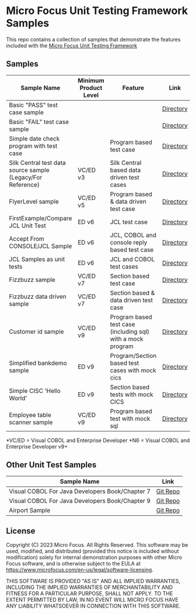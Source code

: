 # Micro Focus Unit Testing Framework Samples

This repo contains a collection of samples that demonstrate the features included with the [Micro Focus Unit Testing Framework](https://www.microfocus.com/documentation/enterprise-developer/ed80/ED-Eclipse/index.html?t=GUID-56868D50-F836-4FA3-9255-8BCE6F895D1B.html)


## Samples

| Sample Name                                                 | Minimum Product Level | Feature                                                     | Link                                    | JVM | .NET 6 v9+ | Community Edition |
| ----------------------------------------------------------- | --------------------- | ----------------------------------------------------------- | --------------------------------------- | --- | ---------- | ----------------- |
| Basic "PASS" test case sample                               |                       |                                                             | [Directory](MyFirstTest/)               | Yes | Yes        | Yes               |
| Basic "FAIL" test case sample                               |                       |                                                             | [Directory](MyFirstFail/)               | Yes | Yes        | Yes               |
| Simple date check program with test case                    |                       | Program based test case                                     | [Directory](DateCheck/)                 | Yes | Yes        | Yes               |
| Silk Central test data source sample (Legacy/For Reference) | VC/ED v3              | Silk Central based data driven test cases                   | [Directory](SilkCentral-Sample/)        | --  | --         | --                |
| FlyerLevel sample                                           | VC/ED v5              | Program based & data driven test case                       | [Directory](FlyerLevel/)                | Yes | Yes        | Yes               |
| FirstExample/Compare JCL Unit Test                          | ED v6                 | JCL test case                                               | [Directory](ed_jcl_sample/)             | --  | --         | No                |
| Accept From CONSOLE/JCL Sample                              | ED v6                 | JCL, COBOL and console reply based test case                | [Directory](ed_jcl_cobol_reply/)        | --  | --         | No                |
| JCL Samples as unit tests                                   | ED v6                 | JCL and COBOL test cases                                    | [Directory](ed_jcl_cobol_examples/)     | --  | --         | No                |
| Fizzbuzz sample                                             | VC/ED v7              | Section based test case                                     | [Directory](mfupp_fizzbuzz/)            | Yes | Yes        | Yes               |
| Fizzbuzz data driven sample                                 | VC/ED v7              | Section based & data driven test case                       | [Directory](mfupp_fizzbuzz_dd/)         | Yes | Yes        | Yes               |
| Customer id sample                                          | VC/ED v9              | Program based test case (including sql) with a mock program | [Directory](mfupp_getCustomerId/)       |     |            | No                |
| Simplified bankdemo sample                                  | ED v9                 | Program/Section based test cases with mock cics             | [Directory](mfupp_bankdemo/)            | --  | --         | No                |
| Simple CISC 'Hello World'                                   | ED v9                 | Section based tests with mock CICS                           | [Directory](mfupp_cics_hello/)          | --  | --         | No                |
| Employee table scanner sample                               | VC/ED v9              | Program based test with mock sql                            | [Directory](mfupp_scan_employee_table/) |     |            | No                |

*VC/ED = Visual COBOL and Enterprise Developer
*N6 = Visual COBOL and Enterprise Developer v9+

## Other Unit Test Samples

| Sample Name                                     | Link                                                                                                            |
| ----------------------------------------------- | --------------------------------------------------------------------------------------------------------------- |
| Visual COBOL For Java Developers Book/Chapter 7 | [Git Repo](https://github.com/MicroFocus/visual-cobol-for-java-developers-book/tree/master/chapter-07/MFUnit)   |
| Visual COBOL For Java Developers Book/Chapter 9 | [Git Repo](https://github.com/MicroFocus/visual-cobol-for-java-developers-book/tree/master/chapter-09/complete) |
| Airport Sample                                  | [Git Repo](https://github.com/MicroFocus/Airport-Sample)                                                        |


## License
Copyright (C) 2023 Micro Focus. All Rights Reserved. This software may be used, modified, and distributed (provided this notice is included without modification) solely for internal demonstration purposes with other Micro Focus software, and is otherwise subject to the EULA at https://www.microfocus.com/en-us/legal/software-licensing.

THIS SOFTWARE IS PROVIDED "AS IS" AND ALL IMPLIED WARRANTIES, INCLUDING THE IMPLIED WARRANTIES OF MERCHANTABILITY AND FITNESS FOR A PARTICULAR PURPOSE, SHALL NOT APPLY. TO THE EXTENT PERMITTED BY LAW, IN NO EVENT WILL MICRO FOCUS HAVE ANY LIABILITY WHATSOEVER IN CONNECTION WITH THIS SOFTWARE.